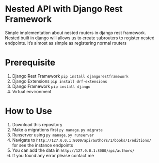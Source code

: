 # Nested API with Django Rest Framework

Simple implementation about nested routers in django rest framework. Nested built in django will allows us to create subrouters to register nested endpoints. It’s almost as simple as registering normal routers

# Prerequisite

1. Django Rest Framework `pip install djangorestframework`
2. Django Extensions `pip install drf-extensions`
3. Django Framework `pip install django`
4. Virtual environment

# How to Use

1. Download this repository
2. Make a migrations first `py manage.py migrate`
3. Runserver using `py manage.py runserver`
4. Navigate to `http://127.0.0.1:8000/api/authors/1/books/1/editions/` for see the instance endpoints
5. You can add the data in `http://127.0.0.1:8000/api/authors/`
6. If you found any error please contact me
